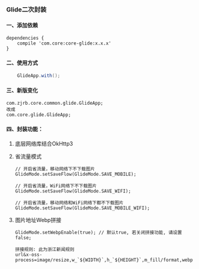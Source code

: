 ### Glide二次封装

#### 一、添加依赖

```
dependencies {
    compile 'com.core:core-glide:x.x.x'
}
```

#### 二、使用方式

```java
    GlideApp.with();
```

#### 三、新版变化

```
com.zjrb.core.common.glide.GlideApp;
改成
com.core.glide.GlideApp;
```

#### 四、封装功能：

1. 底层网络库结合OkHttp3
2. 省流量模式

    ```
    // 开启省流量，移动网络下不下载图片
    GlideMode.setSaveFlow(GlideMode.SAVE_MOBILE);

    // 开启省流量，WiFi网络下不下载图片
    GlideMode.setSaveFlow(GlideMode.SAVE_WIFI);

    // 开启省流量，移动网络和WiFi网络下都不下载图片
    GlideMode.setSaveFlow(GlideMode.SAVE_MOBILE_WIFI);
    ```

3. 图片地址Webp拼接

    ```
    GlideMode.setWebpEnable(true); // 默认true, 若关闭拼接功能, 请设置false;
    ```
    ```
    拼接规则: 此为浙江新闻规则
    url&x-oss-process=image/resize,w_`${WIDTH}`,h_`${HEIGHT}`,m_fill/format,webp
    ```